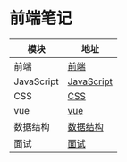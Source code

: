 # 前端笔记

| 模块      | 地址 |  
| ------    | ------  |  
| 前端      | [前端](./docs/base/base.md)|  
| JavaScript | [JavaScript](./docs/js/object.md)|  
| CSS      | [CSS](./docs/css/base.md)|  
| vue      | [vue](./docs/vue/vue2.md)|  
| 数据结构  | [数据结构](./docs/dataStructure/twoTree.md)|  
| 面试  | [面试](./docs/interview/jsbase.md)|  


